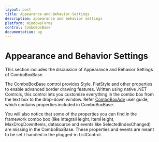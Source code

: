 ```yaml
---
layout: post
title: Appearance-and-Behavior-Settings
description: appearance and behavior settings
platform: WindowsForms
control: ComboBoxBase
documentation: ug
---
```


# Appearance and Behavior Settings

This section includes the discussion of Appearance and Behavior Settings of ComboBoxBase.

The ComboBoxBase control provides Style, FlatStyle and other properties to enable advanced border drawing features. Written using native .NET Controls, this control lets you customize everything in the combo box from the text box to the drop-down window. Refer [ComboBoxAdv](/windowsforms/ComboBoxAdv) user guide, which contains properties included in ComboBoxBase.

You will also notice that some of the properties you can find in the framework combo box (like IntegralHeight, ItemHeight, MaxDropDownItems, datasource and events like SelectedIndexChanged) are missing in the ComboBoxBase. These properties and events are meant to be set / handled in the plugged-in ListControl.

